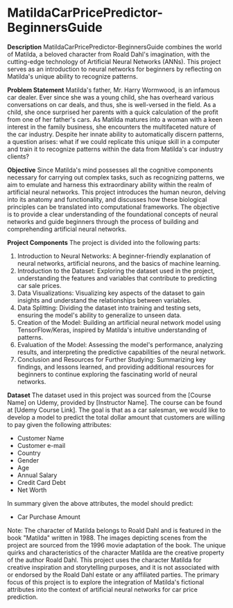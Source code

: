 # MatildaCarPricePredictor-BeginnersGuide

**Description**
MatildaCarPricePredictor-BeginnersGuide combines the world of Matilda, a beloved character from Roald Dahl's imagination, with the cutting-edge technology of Artificial Neural Networks (ANNs). This project serves as an introduction to neural networks for beginners by reflecting on Matilda's unique ability to recognize patterns.

**Problem Statement**
Matilda's father, Mr. Harry Wormwood, is an infamous car dealer. Ever since she was a young child, she has overheard various conversations on car deals, and thus, she is well-versed in the field. As a child, she once surprised her parents with a quick calculation of the profit from one of her father's cars. As Matilda matures into a woman with a keen interest in the family business, she encounters the multifaceted nature of the car industry. Despite her innate ability to automatically discern patterns, a question arises: what if we could replicate this unique skill in a computer and train it to recognize patterns within the data from Matilda's car industry clients?

**Objective**
Since Matilda's mind possesses all the cognitive components necessary for carrying out complex tasks, such as recognizing patterns, we aim to emulate and harness this extraordinary ability within the realm of artificial neural networks. This project introduces the human neuron, delving into its anatomy and functionality, and discusses how these biological principles can be translated into computational frameworks. The objective is to provide a clear understanding of the foundational concepts of neural networks and guide beginners through the process of building and comprehending artificial neural networks.

**Project Components**
The project is divided into the following parts:

1. Introduction to Neural Networks: A beginner-friendly explanation of neural networks, artificial neurons, and the basics of machine learning.
2. Introduction to the Dataset: Exploring the dataset used in the project, understanding the features and variables that contribute to predicting car sale prices.
3. Data Visualizations: Visualizing key aspects of the dataset to gain insights and understand the relationships between variables.
4. Data Splitting: Dividing the dataset into training and testing sets, ensuring the model's ability to generalize to unseen data.
5. Creation of the Model: Building an artificial neural network model using TensorFlow/Keras, inspired by Matilda's intuitive understanding of patterns.
5. Evaluation of the Model: Assessing the model's performance, analyzing results, and interpreting the predictive capabilities of the neural network.
6. Conclusion and Resources for Further Studying: Summarizing key findings, and lessons learned, and providing additional resources for beginners to continue exploring the fascinating world of neural networks.

**Dataset** 
The dataset used in this project was sourced from the [Course Name] on Udemy, provided by [Instructor Name]. The course can be found at [Udemy Course Link].
The goal is that as a car salesman, we would like to develop a model to predict the total dollar amount that customers are willing to pay given the following attributes: 
- Customer Name
- Customer e-mail
- Country
- Gender
- Age
- Annual Salary 
- Credit Card Debt 
- Net Worth 

In summary given the above attributes, the model should predict: 
- Car Purchase Amount



Note: The character of Matilda belongs to Roald Dahl and is featured in the book "Matilda" written in 1988. The images depicting scenes from the project are sourced from the 1996 movie adaptation of the book. The unique quirks and characteristics of the character Matilda are the creative property of the author Roald Dahl. This project uses the character Matilda for creative inspiration and storytelling purposes, and it is not associated with or endorsed by the Roald Dahl estate or any affiliated parties. The primary focus of this project is to explore the integration of Matilda's fictional attributes into the context of artificial neural networks for car price prediction.
